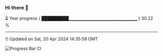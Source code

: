 ### Hi there 👋

⏳ Year progress { █████████▁▁▁▁▁▁▁▁▁▁▁▁▁▁▁▁▁▁▁▁▁ } 30.22 %

---

⏰ Updated on Sat, 20 Apr 2024 14:35:58 GMT

![Progress Bar CI](https://github.com/IshwaranRudhara/GIT-ACTION/workflows/Progress%20Bar%20CI/badge.svg)

